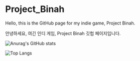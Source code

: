 # Project_Binah
Hello, this is the GitHub page for my indie game, Project Binah.

안녕하세요, 여긴 인디 게임, Project Binah 깃헙 페이지입니다.

![Anurag's GitHub stats](https://github-readme-stats.vercel.app/api?username=RhyoliteRhyolite&show_icons=true&theme=radical)

![Top Langs](https://github-readme-stats.vercel.app/api/top-langs/?username=RhyoliteRhyolite&layout=compact)
